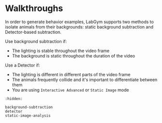 # Walkthroughs

In order to generate behavior examples, LabGym supports two methods to isolate
animals from their backgrounds: static background subtraction and
Detector-based subtraction. 

Use background subtraction if:

 - The lighting is stable throughout the video frame
 - The background is static throughout the duration of the video

Use a Detector if:

 - The lighting is different in different parts of the video frame
 - The animals frequently collide and it's important to differentiate between
   them
 - You are using `Interactive Advanced` or `Static Image` mode


```{toctree}
:hidden:

background-subtraction
detector
static-image-analysis
```
